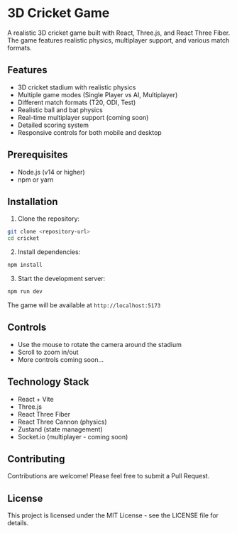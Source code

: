# 3D Cricket Game

A realistic 3D cricket game built with React, Three.js, and React Three Fiber. The game features realistic physics, multiplayer support, and various match formats.

## Features

- 3D cricket stadium with realistic physics
- Multiple game modes (Single Player vs AI, Multiplayer)
- Different match formats (T20, ODI, Test)
- Realistic ball and bat physics
- Real-time multiplayer support (coming soon)
- Detailed scoring system
- Responsive controls for both mobile and desktop

## Prerequisites

- Node.js (v14 or higher)
- npm or yarn

## Installation

1. Clone the repository:
```bash
git clone <repository-url>
cd cricket
```

2. Install dependencies:
```bash
npm install
```

3. Start the development server:
```bash
npm run dev
```

The game will be available at `http://localhost:5173`

## Controls

- Use the mouse to rotate the camera around the stadium
- Scroll to zoom in/out
- More controls coming soon...

## Technology Stack

- React + Vite
- Three.js
- React Three Fiber
- React Three Cannon (physics)
- Zustand (state management)
- Socket.io (multiplayer - coming soon)

## Contributing

Contributions are welcome! Please feel free to submit a Pull Request.

## License

This project is licensed under the MIT License - see the LICENSE file for details. 